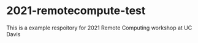 # 2021-remotecompute-test

This is a example respoitory for 2021 Remote Computing workshop at UC Davis


